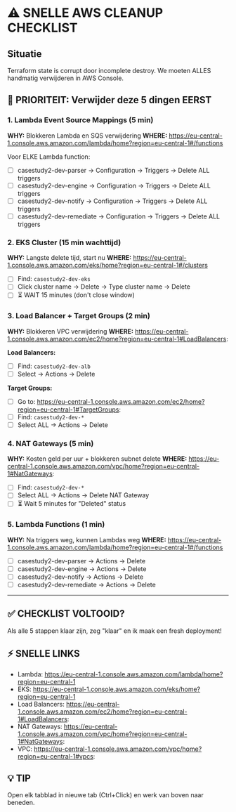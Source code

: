 # ⚠️ SNELLE AWS CLEANUP CHECKLIST

## Situatie
Terraform state is corrupt door incomplete destroy. We moeten ALLES handmatig verwijderen in AWS Console.

## 🎯 PRIORITEIT: Verwijder deze 5 dingen EERST

### 1. Lambda Event Source Mappings (5 min)
**WHY:** Blokkeren Lambda en SQS verwijdering
**WHERE:** https://eu-central-1.console.aws.amazon.com/lambda/home?region=eu-central-1#/functions

Voor ELKE Lambda function:
- [ ] casestudy2-dev-parser → Configuration → Triggers → Delete ALL triggers
- [ ] casestudy2-dev-engine → Configuration → Triggers → Delete ALL triggers  
- [ ] casestudy2-dev-notify → Configuration → Triggers → Delete ALL triggers
- [ ] casestudy2-dev-remediate → Configuration → Triggers → Delete ALL triggers

### 2. EKS Cluster (15 min wachttijd)
**WHY:** Langste delete tijd, start nu
**WHERE:** https://eu-central-1.console.aws.amazon.com/eks/home?region=eu-central-1#/clusters

- [ ] Find: `casestudy2-dev-eks`
- [ ] Click cluster name → Delete → Type cluster name → Delete
- [ ] ⏳ WAIT 15 minutes (don't close window)

### 3. Load Balancer + Target Groups (2 min)
**WHY:** Blokkeren VPC verwijdering
**WHERE:** https://eu-central-1.console.aws.amazon.com/ec2/home?region=eu-central-1#LoadBalancers:

**Load Balancers:**
- [ ] Find: `casestudy2-dev-alb`
- [ ] Select → Actions → Delete

**Target Groups:**
- [ ] Go to: https://eu-central-1.console.aws.amazon.com/ec2/home?region=eu-central-1#TargetGroups:
- [ ] Find: `casestudy2-dev-*`
- [ ] Select ALL → Actions → Delete

### 4. NAT Gateways (5 min)
**WHY:** Kosten geld per uur + blokkeren subnet delete
**WHERE:** https://eu-central-1.console.aws.amazon.com/vpc/home?region=eu-central-1#NatGateways:

- [ ] Find: `casestudy2-dev-*`
- [ ] Select ALL → Actions → Delete NAT Gateway
- [ ] ⏳ Wait 5 minutes for "Deleted" status

### 5. Lambda Functions (1 min)
**WHY:** Na triggers weg, kunnen Lambdas weg
**WHERE:** https://eu-central-1.console.aws.amazon.com/lambda/home?region=eu-central-1#/functions

- [ ] casestudy2-dev-parser → Actions → Delete
- [ ] casestudy2-dev-engine → Actions → Delete
- [ ] casestudy2-dev-notify → Actions → Delete
- [ ] casestudy2-dev-remediate → Actions → Delete

---

## ✅ CHECKLIST VOLTOOID?

Als alle 5 stappen klaar zijn, zeg "klaar" en ik maak een fresh deployment!

## ⚡ SNELLE LINKS

- Lambda: https://eu-central-1.console.aws.amazon.com/lambda/home?region=eu-central-1
- EKS: https://eu-central-1.console.aws.amazon.com/eks/home?region=eu-central-1
- Load Balancers: https://eu-central-1.console.aws.amazon.com/ec2/home?region=eu-central-1#LoadBalancers:
- NAT Gateways: https://eu-central-1.console.aws.amazon.com/vpc/home?region=eu-central-1#NatGateways:
- VPC: https://eu-central-1.console.aws.amazon.com/vpc/home?region=eu-central-1#vpcs:

## 💡 TIP
Open elk tabblad in nieuwe tab (Ctrl+Click) en werk van boven naar beneden.

